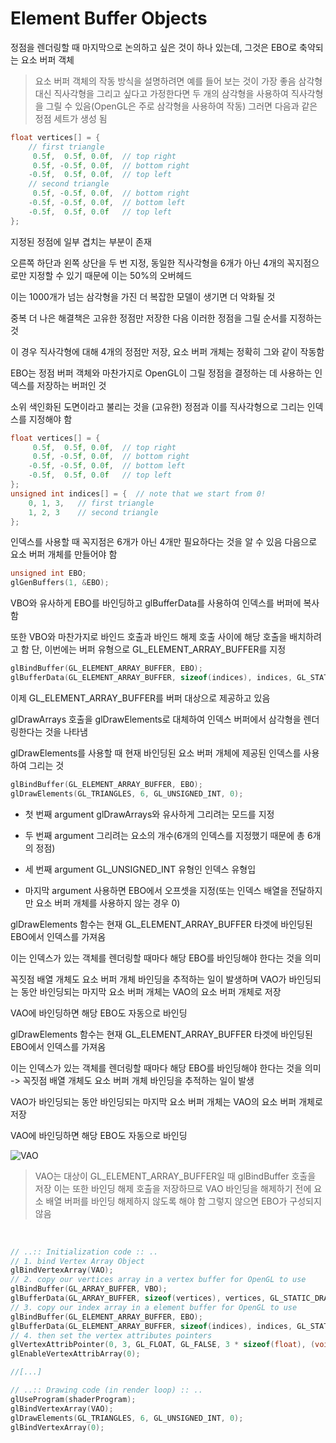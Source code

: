 # Element Buffer Objects

정점을 렌더링할 때 마지막으로 논의하고 싶은 것이 하나 있는데, 그것은 EBO로 축약되는 요소 버퍼 객체

> 요소 버퍼 객체의 작동 방식을 설명하려면 예를 들어 보는 것이 가장 좋음
> 삼각형 대신 직사각형을 그리고 싶다고 가정한다면 두 개의 삼각형을 사용하여 직사각형을 그릴 수 있음(OpenGL은 주로 삼각형을 사용하여 작동) 그러면 다음과 같은 정점 세트가 생성 됨

```cpp
float vertices[] = {
    // first triangle
     0.5f,  0.5f, 0.0f,  // top right
     0.5f, -0.5f, 0.0f,  // bottom right
    -0.5f,  0.5f, 0.0f,  // top left
    // second triangle
     0.5f, -0.5f, 0.0f,  // bottom right
    -0.5f, -0.5f, 0.0f,  // bottom left
    -0.5f,  0.5f, 0.0f   // top left
};
```

지정된 정점에 일부 겹치는 부분이 존재

오른쪽 하단과 왼쪽 상단을 두 번 지정, 동일한 직사각형을 6개가 아닌 4개의 꼭지점으로만 지정할 수 있기 때문에 이는 50%의 오버헤드

이는 1000개가 넘는 삼각형을 가진 더 복잡한 모델이 생기면 더 악화될 것

중복 더 나은 해결책은 고유한 정점만 저장한 다음 이러한 정점을 그릴 순서를 지정하는 것

이 경우 직사각형에 대해 4개의 정점만 저장, 요소 버퍼 개체는 정확히 그와 같이 작동함

EBO는 정점 버퍼 객체와 마찬가지로 OpenGL이 그릴 정점을 결정하는 데 사용하는 인덱스를 저장하는 버퍼인 것

소위 색인화된 도면이라고 불리는 것을 (고유한) 정점과 이를 직사각형으로 그리는 인덱스를 지정해야 함

```cpp
float vertices[] = {
     0.5f,  0.5f, 0.0f,  // top right
     0.5f, -0.5f, 0.0f,  // bottom right
    -0.5f, -0.5f, 0.0f,  // bottom left
    -0.5f,  0.5f, 0.0f   // top left
};
unsigned int indices[] = {  // note that we start from 0!
    0, 1, 3,   // first triangle
    1, 2, 3    // second triangle
};
```

인덱스를 사용할 때 꼭지점은 6개가 아닌 4개만 필요하다는 것을 알 수 있음 다음으로 요소 버퍼 개체를 만들어야 함

```cpp
unsigned int EBO;
glGenBuffers(1, &EBO);
```

VBO와 유사하게 EBO를 바인딩하고 glBufferData를 사용하여 인덱스를 버퍼에 복사함

또한 VBO와 마찬가지로 바인드 호출과 바인드 해제 호출 사이에 해당 호출을 배치하려고 함 단, 이번에는 버퍼 유형으로 GL_ELEMENT_ARRAY_BUFFER를 지정

```cpp
glBindBuffer(GL_ELEMENT_ARRAY_BUFFER, EBO);
glBufferData(GL_ELEMENT_ARRAY_BUFFER, sizeof(indices), indices, GL_STATIC_DRAW);
```

이제 GL_ELEMENT_ARRAY_BUFFER를 버퍼 대상으로 제공하고 있음

glDrawArrays 호출을 glDrawElements로 대체하여 인덱스 버퍼에서 삼각형을 렌더링한다는 것을 나타냄

glDrawElements를 사용할 때 현재 바인딩된 요소 버퍼 개체에 제공된 인덱스를 사용하여 그리는 것

```cpp
glBindBuffer(GL_ELEMENT_ARRAY_BUFFER, EBO);
glDrawElements(GL_TRIANGLES, 6, GL_UNSIGNED_INT, 0);
```

- 첫 번째 argument glDrawArrays와 유사하게 그리려는 모드를 지정
  <br/>

- 두 번째 argument 그리려는 요소의 개수(6개의 인덱스를 지정했기 때문에 총 6개의 정점)
  <br/>

- 세 번째 argument GL_UNSIGNED_INT 유형인 인덱스 유형입
  <br/>

- 마지막 argument 사용하면 EBO에서 오프셋을 지정(또는 인덱스 배열을 전달하지만 요소 버퍼 개체를 사용하지 않는 경우 0)
  <br/>

glDrawElements 함수는 현재 GL_ELEMENT_ARRAY_BUFFER 타겟에 바인딩된 EBO에서 인덱스를 가져옴

이는 인덱스가 있는 객체를 렌더링할 때마다 해당 EBO를 바인딩해야 한다는 것을 의미

꼭짓점 배열 개체도 요소 버퍼 개체 바인딩을 추적하는 일이 발생하며 VAO가 바인딩되는 동안 바인딩되는 마지막 요소 버퍼 개체는 VAO의 요소 버퍼 개체로 저장

VAO에 바인딩하면 해당 EBO도 자동으로 바인딩

glDrawElements 함수는 현재 GL_ELEMENT_ARRAY_BUFFER 타겟에 바인딩된 EBO에서 인덱스를 가져옴

이는 인덱스가 있는 객체를 렌더링할 때마다 해당 EBO를 바인딩해야 한다는 것을 의미 -> 꼭짓점 배열 개체도 요소 버퍼 개체 바인딩을 추적하는 일이 발생

VAO가 바인딩되는 동안 바인딩되는 마지막 요소 버퍼 개체는 VAO의 요소 버퍼 개체로 저장

VAO에 바인딩하면 해당 EBO도 자동으로 바인딩

![VAO](https://learnopengl.com/img/getting-started/vertex_array_objects_ebo.png)

> VAO는 대상이 GL_ELEMENT_ARRAY_BUFFER일 때 glBindBuffer 호출을 저장
> 이는 또한 바인딩 해제 호출을 저장하므로 VAO 바인딩을 해제하기 전에 요소 배열 버퍼를 바인딩 해제하지 않도록 해야 함 그렇지 않으면 EBO가 구성되지 않음

<br/>

```cpp
// ..:: Initialization code :: ..
// 1. bind Vertex Array Object
glBindVertexArray(VAO);
// 2. copy our vertices array in a vertex buffer for OpenGL to use
glBindBuffer(GL_ARRAY_BUFFER, VBO);
glBufferData(GL_ARRAY_BUFFER, sizeof(vertices), vertices, GL_STATIC_DRAW);
// 3. copy our index array in a element buffer for OpenGL to use
glBindBuffer(GL_ELEMENT_ARRAY_BUFFER, EBO);
glBufferData(GL_ELEMENT_ARRAY_BUFFER, sizeof(indices), indices, GL_STATIC_DRAW);
// 4. then set the vertex attributes pointers
glVertexAttribPointer(0, 3, GL_FLOAT, GL_FALSE, 3 * sizeof(float), (void*)0);
glEnableVertexAttribArray(0);

//[...]

// ..:: Drawing code (in render loop) :: ..
glUseProgram(shaderProgram);
glBindVertexArray(VAO);
glDrawElements(GL_TRIANGLES, 6, GL_UNSIGNED_INT, 0);
glBindVertexArray(0);
```
